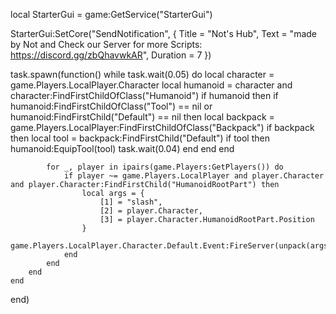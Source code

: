 local StarterGui = game:GetService("StarterGui")

StarterGui:SetCore("SendNotification", {
    Title = "Not's Hub",
    Text = "made by Not and Check our Server for more Scripts: https://discord.gg/zbQhavwkAR",
    Duration = 7
})

task.spawn(function()
    while task.wait(0.05) do
        local character = game.Players.LocalPlayer.Character
        local humanoid = character and character:FindFirstChildOfClass("Humanoid")
        if humanoid then
            if humanoid:FindFirstChildOfClass("Tool") == nil or humanoid:FindFirstChild("Default") == nil then
                local backpack = game.Players.LocalPlayer:FindFirstChildOfClass("Backpack")
                if backpack then
                    local tool = backpack:FindFirstChild("Default")
                    if tool then
                        humanoid:EquipTool(tool)
                        task.wait(0.04)
                    end
                end
            end

            for _, player in ipairs(game.Players:GetPlayers()) do
                if player ~= game.Players.LocalPlayer and player.Character and player.Character:FindFirstChild("HumanoidRootPart") then
                    local args = {
                        [1] = "slash",
                        [2] = player.Character,
                        [3] = player.Character.HumanoidRootPart.Position
                    }
                    game.Players.LocalPlayer.Character.Default.Event:FireServer(unpack(args))
                end
            end
        end
    end
end)
